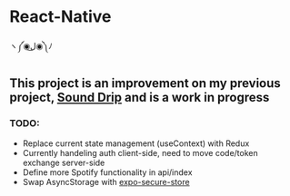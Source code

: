 # React-Native
ヽ༼◉ل͜◉༽ﾉ

## This project is an improvement on my previous project, [Sound Drip](https://github.com/coryortega/SoundDripFE) and is a **work in progress**

### TODO:
- Replace current state management (useContext) with Redux
- Currently handeling auth client-side, need to move code/token exchange server-side
- Define more Spotify functionality in api/index
- Swap AsyncStorage with [expo-secure-store](https://docs.expo.io/guides/authentication/#storing-data)

